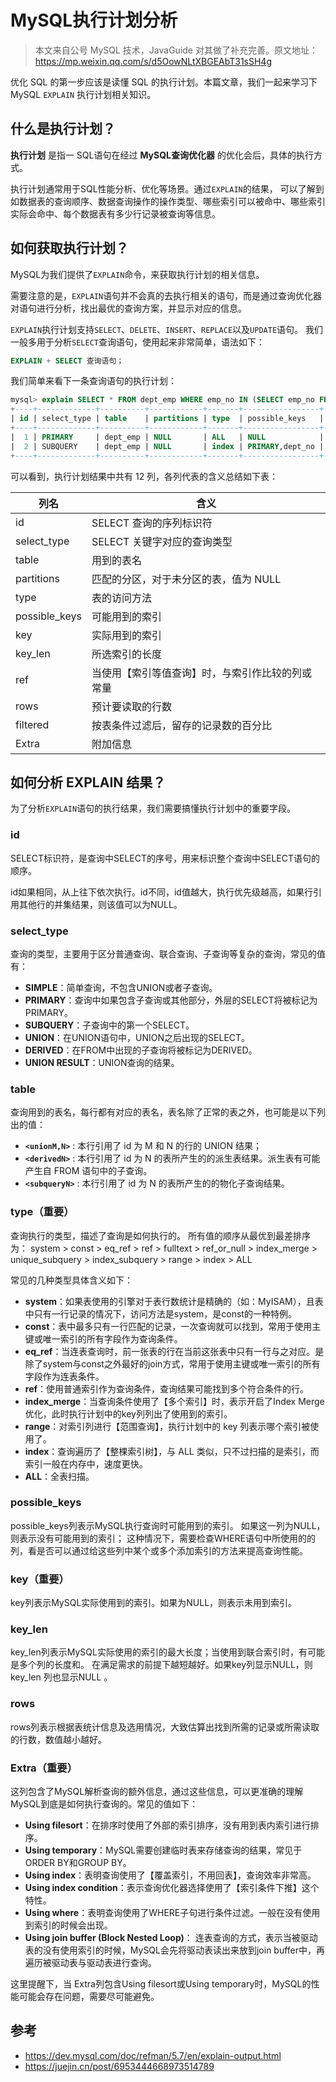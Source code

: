 # MySQL执行计划分析


> 本文来自公号 MySQL 技术，JavaGuide 对其做了补充完善。原文地址：<https://mp.weixin.qq.com/s/d5OowNLtXBGEAbT31sSH4g>

优化 SQL 的第一步应该是读懂 SQL 的执行计划。本篇文章，我们一起来学习下 MySQL `EXPLAIN` 执行计划相关知识。

## 什么是执行计划？

**执行计划** 是指一 SQL语句在经过 **MySQL查询优化器** 的优化会后，具体的执行方式。

执行计划通常用于SQL性能分析、优化等场景。通过`EXPLAIN`的结果，
可以了解到如数据表的查询顺序、数据查询操作的操作类型、哪些索引可以被命中、哪些索引实际会命中、每个数据表有多少行记录被查询等信息。

## 如何获取执行计划？

MySQL为我们提供了`EXPLAIN`命令，来获取执行计划的相关信息。

需要注意的是，`EXPLAIN`语句并不会真的去执行相关的语句，而是通过查询优化器对语句进行分析，找出最优的查询方案，并显示对应的信息。

`EXPLAIN`执行计划支持`SELECT`、`DELETE`、`INSERT`、`REPLACE`以及`UPDATE`语句。
我们一般多用于分析`SELECT`查询语句，使用起来非常简单，语法如下：

```sql
EXPLAIN + SELECT 查询语句；
```

我们简单来看下一条查询语句的执行计划：

```sql
mysql> explain SELECT * FROM dept_emp WHERE emp_no IN (SELECT emp_no FROM dept_emp GROUP BY emp_no HAVING COUNT(emp_no)>1);
+----+-------------+----------+------------+-------+-----------------+---------+---------+------+--------+----------+-------------+
| id | select_type | table    | partitions | type  | possible_keys   | key     | key_len | ref  | rows   | filtered | Extra       |
+----+-------------+----------+------------+-------+-----------------+---------+---------+------+--------+----------+-------------+
|  1 | PRIMARY     | dept_emp | NULL       | ALL   | NULL            | NULL    | NULL    | NULL | 331143 |   100.00 | Using where |
|  2 | SUBQUERY    | dept_emp | NULL       | index | PRIMARY,dept_no | PRIMARY | 16      | NULL | 331143 |   100.00 | Using index |
+----+-------------+----------+------------+-------+-----------------+---------+---------+------+--------+----------+-------------+
```

可以看到，执行计划结果中共有 12 列，各列代表的含义总结如下表：

| **列名**        | **含义**                   |
|---------------|--------------------------|
| id            | SELECT 查询的序列标识符          |
| select_type   | SELECT 关键字对应的查询类型        |
| table         | 用到的表名                    |
| partitions    | 匹配的分区，对于未分区的表，值为 NULL    |
| type          | 表的访问方法                   |
| possible_keys | 可能用到的索引                  |
| key           | 实际用到的索引                  |
| key_len       | 所选索引的长度                  |
| ref           | 当使用【索引等值查询】时，与索引作比较的列或常量 |
| rows          | 预计要读取的行数                 |
| filtered      | 按表条件过滤后，留存的记录数的百分比       |
| Extra         | 附加信息                     |

## 如何分析 EXPLAIN 结果？

为了分析`EXPLAIN`语句的执行结果，我们需要搞懂执行计划中的重要字段。

### id

SELECT标识符，是查询中SELECT的序号，用来标识整个查询中SELECT语句的顺序。

id如果相同，从上往下依次执行。id不同，id值越大，执行优先级越高，如果行引用其他行的并集结果，则该值可以为NULL。

### select_type

查询的类型，主要用于区分普通查询、联合查询、子查询等复杂的查询，常见的值有：

- **SIMPLE**：简单查询，不包含UNION或者子查询。
- **PRIMARY**：查询中如果包含子查询或其他部分，外层的SELECT将被标记为PRIMARY。
- **SUBQUERY**：子查询中的第一个SELECT。
- **UNION**：在UNION语句中，UNION之后出现的SELECT。
- **DERIVED**：在FROM中出现的子查询将被标记为DERIVED。
- **UNION RESULT**：UNION查询的结果。

### table

查询用到的表名，每行都有对应的表名，表名除了正常的表之外，也可能是以下列出的值：

- **`<unionM,N>`** : 本行引用了 id 为 M 和 N 的行的 UNION 结果；
- **`<derivedN>`** : 本行引用了 id 为 N 的表所产生的的派生表结果。派生表有可能产生自 FROM 语句中的子查询。
- **`<subqueryN>`** : 本行引用了 id 为 N 的表所产生的的物化子查询结果。

### type（重要）

查询执行的类型，描述了查询是如何执行的。
所有值的顺序从最优到最差排序为：
system > const > eq_ref > ref > fulltext > ref_or_null > index_merge > unique_subquery > index_subquery > range > index > ALL

常见的几种类型具体含义如下：

- **system**：如果表使用的引擎对于表行数统计是精确的（如：MyISAM），且表中只有一行记录的情况下，访问方法是system，是const的一种特例。
- **const**：表中最多只有一行匹配的记录，一次查询就可以找到，常用于使用主键或唯一索引的所有字段作为查询条件。
- **eq_ref**：当连表查询时，前一张表的行在当前这张表中只有一行与之对应。是除了system与const之外最好的join方式，常用于使用主键或唯一索引的所有字段作为连表条件。
- **ref**：使用普通索引作为查询条件，查询结果可能找到多个符合条件的行。
- **index_merge**：当查询条件使用了【多个索引】时，表示开启了Index Merge优化，此时执行计划中的key列列出了使用到的索引。
- **range**：对索引列进行【范围查询】，执行计划中的 key 列表示哪个索引被使用了。
- **index**：查询遍历了【整棵索引树】，与 ALL 类似，只不过扫描的是索引，而索引一般在内存中，速度更快。
- **ALL**：全表扫描。

### possible_keys

possible_keys列表示MySQL执行查询时可能用到的索引。
如果这一列为NULL，则表示没有可能用到的索引；
这种情况下，需要检查WHERE语句中所使用的的列，看是否可以通过给这些列中某个或多个添加索引的方法来提高查询性能。

### key（重要）

key列表示MySQL实际使用到的索引。如果为NULL，则表示未用到索引。

### key_len

key_len列表示MySQL实际使用的索引的最大长度；当使用到联合索引时，有可能是多个列的长度和。
在满足需求的前提下越短越好。如果key列显示NULL，则key_len 列也显示NULL 。

### rows

rows列表示根据表统计信息及选用情况，大致估算出找到所需的记录或所需读取的行数，数值越小越好。

### Extra（重要）

这列包含了MySQL解析查询的额外信息，通过这些信息，可以更准确的理解MySQL到底是如何执行查询的。常见的值如下：

- **Using filesort**：在排序时使用了外部的索引排序，没有用到表内索引进行排序。
- **Using temporary**：MySQL需要创建临时表来存储查询的结果，常见于ORDER BY和GROUP BY。
- **Using index**：表明查询使用了【覆盖索引，不用回表】，查询效率非常高。
- **Using index condition**：表示查询优化器选择使用了【索引条件下推】这个特性。
- **Using where**：表明查询使用了WHERE子句进行条件过滤。一般在没有使用到索引的时候会出现。
- **Using join buffer (Block Nested Loop)**：
    连表查询的方式，表示当被驱动表的没有使用索引的时候，MySQL会先将驱动表读出来放到join buffer中，再遍历被驱动表与驱动表进行查询。

这里提醒下，当 Extra列包含Using filesort或Using temporary时，MySQL的性能可能会存在问题，需要尽可能避免。

## 参考

- <https://dev.mysql.com/doc/refman/5.7/en/explain-output.html>
- <https://juejin.cn/post/6953444668973514789>

